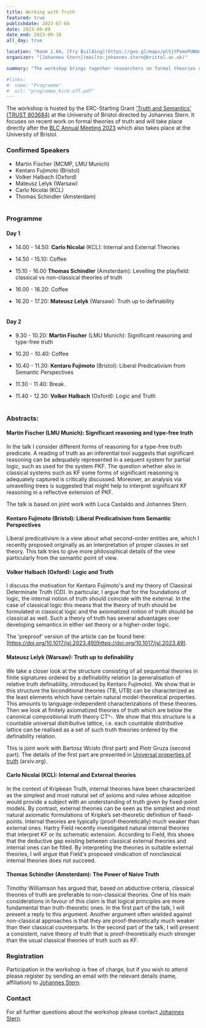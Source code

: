 ```yaml
---
title: Working with Truth
featured: true
publishdate: 2023-07-04
date: 2023-09-09
date_end: 2023-09-10
all_day: true

location: "Room 2.04, [Fry Building](https://goo.gl/maps/pCSjYPxmnPUWUdtPA), Bristol"
organizer: "[Johannes Stern](mailto:johannes.stern@bristol.ac.uk)"

summary: "The workshop brings together researchers on formal theories of truth and aims to display recent cutting edge research in this area. "

#links:
#- name: "Programme"
#  url: "programme_kick-off.pdf"
---
```



The workshop is hosted by the ERC-Starting Grant ['Truth and Semantics' (TRUST 803684)](/) at the University of Bristol directed by Johannes Stern. It focuses on recent work on formal theories of truth and will take place directly after the [BLC Annual Meeting 2023](https://people.maths.bris.ac.uk/~mapdw/BLC%202023.htm) which also takes place at the University of Bristol.

### Confirmed Speakers
- Martin Fischer (MCMP, LMU Munich)
- Kentaro Fujimoto (Bristol)
- Volker Halbach (Oxford)
- Mateusz Lelyk (Warsaw)
- Carlo Nicolai (KCL)
- Thomas Schindler (Amsterdam)
<br></br>

### Programme
#### Day 1
- 14.00 - 14.50: **Carlo Nicolai** (KCL): Internal and External Theories

- 14.50 - 15.10: Coffee

- 15.10 - 16.00 **Thomas Schindler** (Amsterdam): Levelling the playfield: classical vs non-classical theories of truth

- 16.00 - 16.20: Coffee

- 16.20 - 17.20: **Mateusz Lelyk** (Warsaw): Truth up to definability
<br></br>

#### Day 2
- 9.30 - 10.20: **Martin Fischer** (LMU Munich): Significant reasoning and type-free truth

- 10.20 - 10.40: Coffee

- 10.40 - 11.30: **Kentaro Fujimoto** (Bristol): Liberal Predicativism from Semantic Perspectives

- 11.30 - 11.40: Break.

- 11.40 - 12.30: **Volker Halbach** (Oxford): Logic and Truth
<br></br>

### Abstracts:
#### Martin Fischer (LMU Munich): Significant reasoning and type-free truth

In the talk I consider different forms of reasoning for a type-free truth predicate. A reading of truth as
an inferential tool suggests that significant reasoning can be adequately represented in a sequent system for partial logic, such as used for the system PKF. The question whether also in classical systems such as KF some forms of significant reasoning is adequately captured is critically discussed. Moreover, an analysis via unravelling trees is suggested that might help to interpret significant KF reasoning in a reflective extension of
PKF.

The talk is based on joint work with Luca Castaldo and Johannes Stern.

#### Kentaro Fujimoto (Bristol): Liberal Predicativism from Semantic Perspectives
Liberal predicativism is a view about what second-order entities are, which I recently proposed originally as an interpretation of proper classes in set theory. This talk tries to give more philosophical details of the view particularly from the semantic point of view.

#### Volker Halbach (Oxford): Logic and Truth
I discuss the motivation for Kentaro Fujimoto's and my theory of Classical Determinate Truth (CD). In particular, I argue that for the foundations of logic, the internal notion of truth should coincide with the external. In the case of classical logic this means that the theory of truth should be formulated in classical logic and the axiomatized notion of truth should be classical as well. Such a theory of truth has several advantages over developing semantics in either set theory or a higher-order logic.

The 'preproof' version of the article can be found here: [https://doi.org/10.1017/jsl.2023.49](https://doi.org/10.1017/jsl.2023.49).

#### Mateusz Lelyk (Warsaw): Truth up to definability
We take a closer look at the structure consisting of all sequential theories in finite signatures ordered by a definability relation (a generalisation of relative truth definability, introduced by Kentaro Fujimoto). We show that in this structure the biconditional theories (TB, UTB) can be characterized as the least elements which have certain natural model-theoretical properties. This amounts to language-independent characterizations of these theories. Then we look at finitely axiomatized theories of truth which are below the canonical compositional truth theory CT^-. We show that this structure is a countable universal distributive lattice, i.e. each countable distributive lattice can be realised as a set of such truth theories ordered by the definability relation.

This is joint work with Bartosz Wcisło (first part) and Piotr Gruza (second part). The details of the first part are presented in [Universal properties of truth](https://doi.org/10.48550/arXiv.2304.00370) (arxiv.org).

#### Carlo Nicolai (KCL): Internal and External theories
In the context of Kripkean Truth, internal theories have been characterized as the simplest and most natural set of axioms and rules whose adoption would provide a subject with an understanding of truth given by fixed-point models. By contrast, external theories can be seen as the simplest and most natural axiomatic formulations of Kripke’s set-theoretic definition of fixed-points. Internal theories are typically (proof-theoretically) much weaker than external ones. Hartry Field recently investigated natural internal theories that interpret KF or its schematic extension. According to Field, this shows that the deductive gap existing between classical external theories and internal ones can be filled. By interpreting the theories in suitable external theories, I will argue that Field's proposed vindication of nonclassical internal theories does not succeed.

#### Thomas Schindler (Amsterdam): The Power of Naive Truth
Timothy Williamson has argued that, based on abductive criteria, classical theories of truth are preferable to non-classical theories. One of his main considerations in favour of this claim is that logical principles are more fundamental than truth-theoretic ones. In the first part of the talk, I will present a reply to this argument. Another argument often wielded against non-classical approaches is that they are proof-theoretically much weaker than their classical counterparts. In the second part of the talk, I will present a consistent, naive theory of truth that is proof-theoretically much stronger than the usual classical theories of truth such as KF.

### Registration
Participation in the workshop is free of charge, but if you wish to attend please register by sending an email with the relevant details (name, affiliation) to [Johannes Stern](mailto:johannes.stern@bristol.ac.uk).

### Contact
For all further questions about the workshop please contact [Johannes Stern](mailto:johannes.stern@bristol.ac.uk).
